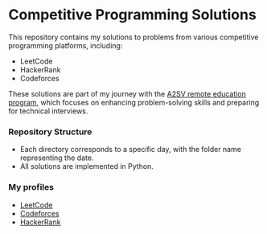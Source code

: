 
# Competitive Programming Solutions

This repository contains my solutions to problems from various competitive programming platforms, including:
- LeetCode
- HackerRank
- Codeforces

These solutions are part of my journey with the [A2SV remote education program](https://a2sv.org/), which focuses on enhancing problem-solving skills and preparing for technical interviews.

###  Repository Structure
-   Each directory corresponds to a specific day, with the folder name representing the date.
-   All solutions are implemented in Python.

### My profiles
-   [LeetCode](https://leetcode.com/aymantarig17)
-   [Codeforces](https://codeforces.com/profile/0xffayman)
-   [HackerRank](https://www.hackerrank.com/profile/aymantarig17)
